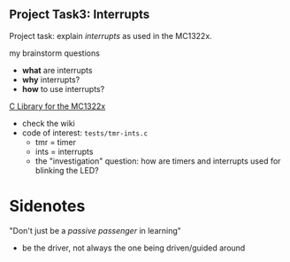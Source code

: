 ## Project Task3: Interrupts
Project task: explain *interrupts* as used in the MC1322x.

my brainstorm questions
- **what** are interrupts
- **why** interrupts?
- **how** to use interrupts?

[C Library for the MC1322x](https://github.com/malvira/libmc1322x)
- check the wiki
- code of interest: `tests/tmr-ints.c`
	- tmr = timer
	- ints = interrupts
	- the "investigation" question: how are timers and interrupts used for blinking the LED?

# Sidenotes
"Don't just be a *passive passenger* in learning"
- be the driver, not always the one being driven/guided around